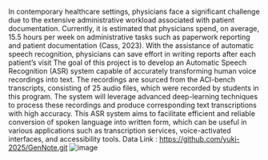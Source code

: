 In contemporary healthcare settings, physicians face a significant challenge due to the extensive administrative workload associated with patient documentation. Currently, it is estimated that physicians spend, on average, 15.5 hours per week on administrative tasks such as paperwork reporting and patient documentation (Cass, 2023). With the assistance of automatic speech recognition, physicians can save effort in writing reports after each patient’s visit
The goal of this project is to develop an Automatic Speech Recognition (ASR) system capable of accurately transforming human voice recordings into text. The recordings are sourced from the ACI-bench transcripts, consisting of 25 audio files, which were recorded by students in this program. 
The system will leverage advanced deep-learning techniques to process these recordings and produce corresponding text transcriptions with high accuracy. 
This ASR system aims to facilitate efficient and reliable conversion of spoken language into written form, which can be useful in various applications such as transcription services, voice-activated interfaces, and accessibility tools.
Data Link : https://github.com/yuki-2025/GenNote.git
![image](https://github.com/melodygaoyifan/machine-learning/assets/168382010/3a66db28-dab6-4e60-824c-2f23608f0d52)
